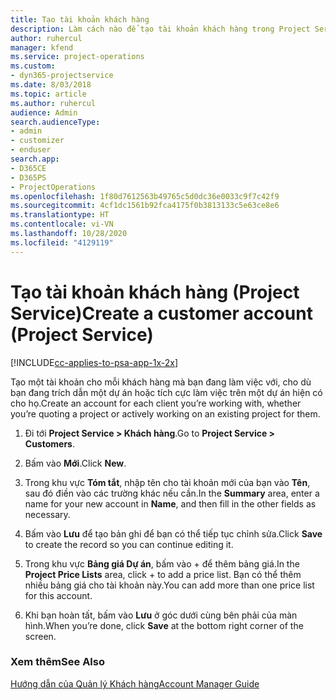 ```yaml
---
title: Tạo tài khoản khách hàng
description: Làm cách nào để tạo tài khoản khách hàng trong Project Service
author: ruhercul
manager: kfend
ms.service: project-operations
ms.custom:
- dyn365-projectservice
ms.date: 8/03/2018
ms.topic: article
ms.author: ruhercul
audience: Admin
search.audienceType:
- admin
- customizer
- enduser
search.app:
- D365CE
- D365PS
- ProjectOperations
ms.openlocfilehash: 1f80d7612563b49765c5d0dc36e0033c9f7c42f9
ms.sourcegitcommit: 4cf1dc1561b92fca4175f0b3813133c5e63ce8e6
ms.translationtype: HT
ms.contentlocale: vi-VN
ms.lasthandoff: 10/28/2020
ms.locfileid: "4129119"
---
```

# <a name="create-a-customer-account-project-service"></a><span data-ttu-id="da420-103">Tạo tài khoản khách hàng (Project Service)</span><span class="sxs-lookup"><span data-stu-id="da420-103">Create a customer account (Project Service)</span></span>

[!INCLUDE[cc-applies-to-psa-app-1x-2x](../includes/cc-applies-to-psa-app-1x-2x.md)]

<span data-ttu-id="da420-104">Tạo một tài khoản cho mỗi khách hàng mà bạn đang làm việc với, cho dù bạn đang trích dẫn một dự án hoặc tích cực làm việc trên một dự án hiện có cho họ.</span><span class="sxs-lookup"><span data-stu-id="da420-104">Create an account for each client you’re working with, whether you’re quoting a project or actively working on an existing project for them.</span></span>  
  
1.  <span data-ttu-id="da420-105">Đi tới **Project Service > Khách hàng**.</span><span class="sxs-lookup"><span data-stu-id="da420-105">Go to **Project Service > Customers**.</span></span>  
  
2.  <span data-ttu-id="da420-106">Bấm vào **Mới**.</span><span class="sxs-lookup"><span data-stu-id="da420-106">Click **New**.</span></span>  
  
3.  <span data-ttu-id="da420-107">Trong khu vực **Tóm tắt**, nhập tên cho tài khoản mới của bạn vào **Tên**, sau đó điền vào các trường khác nếu cần.</span><span class="sxs-lookup"><span data-stu-id="da420-107">In the **Summary** area, enter a name for your new account in **Name**, and then fill in the other fields as necessary.</span></span>  
  
4.  <span data-ttu-id="da420-108">Bấm vào **Lưu** để tạo bản ghi để bạn có thể tiếp tục chỉnh sửa.</span><span class="sxs-lookup"><span data-stu-id="da420-108">Click **Save** to create the record so you can continue editing it.</span></span>  
  
5.  <span data-ttu-id="da420-109">Trong khu vực **Bảng giá Dự án**, bấm vào + để thêm bảng giá.</span><span class="sxs-lookup"><span data-stu-id="da420-109">In the **Project Price Lists** area, click + to add a price list.</span></span> <span data-ttu-id="da420-110">Bạn có thể thêm nhiều bảng giá cho tài khoản này.</span><span class="sxs-lookup"><span data-stu-id="da420-110">You can add more than one price list for this account.</span></span>  
  
6.  <span data-ttu-id="da420-111">Khi bạn hoàn tất, bấm vào **Lưu** ở góc dưới cùng bên phải của màn hình.</span><span class="sxs-lookup"><span data-stu-id="da420-111">When you’re done, click **Save** at the bottom right corner of the screen.</span></span>  
  
### <a name="see-also"></a><span data-ttu-id="da420-112">Xem thêm</span><span class="sxs-lookup"><span data-stu-id="da420-112">See Also</span></span>  
 [<span data-ttu-id="da420-113">Hướng dẫn của Quản lý Khách hàng</span><span class="sxs-lookup"><span data-stu-id="da420-113">Account Manager Guide</span></span>](../psa/account-manager-guide.md)
